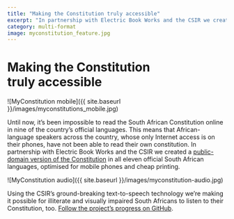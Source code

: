 ```yaml
---
title: "Making the Constitution truly accessible"
excerpt: "In partnership with Electric Book Works and the CSIR we created a public-domain version of the Constitution in all eleven official South African languages."
category: multi-format
image: myconstitution_feature.jpg
---
```


# Making the Constitution truly&nbsp;accessible

![MyConstitution mobile]({{ site.baseurl }}/images/myconstitutions_mobile.jpg)

Until now, it’s been impossible to read the South African Constitution online in nine of the country’s official languages. This means that African-language speakers across the country, whose only Internet access is on their phones, have not been able to read their own constitution. In partnership with Electric Book Works and the CSIR we created a [public-domain version of the Constitution](http://myconstitution.co.za) in all eleven official South African languages, optimised for mobile phones and cheap printing.

![MyConstitution audio]({{ site.baseurl }}/images/myconstitution-audio.jpg)

Using the CSIR’s ground-breaking text-to-speech technology we’re making it possible for illiterate and visually impaired South Africans to listen to their Constitution, too. [Follow the project’s progress on GitHub](https://github.com/electricbookworks/constitution).


